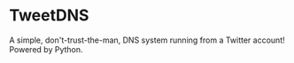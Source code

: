TweetDNS
========

A simple, don't-trust-the-man, DNS system running from a Twitter account! Powered by Python.
